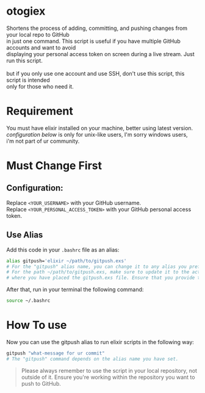 # otogiex
Shortens the process of adding, committing, and pushing changes from your local repo to GitHub<br>
in just one command. This script is useful if you have multiple GitHub accounts and want to avoid<br>
displaying your personal access token on screen during a live stream. Just run this script.<br>
<br>
but if you only use one account and use SSH, don't use this script, this script is intended<br>
only for those who need it.

# Requirement
You must have elixir installed on your machine, better using latest version.<br>
*configuration below* is only for unix-like users, I'm sorry windows users,<br>
i'm not part of ur community.

# Must Change First
## Configuration:

Replace `<YOUR_USERNAME>` with your GitHub username.<br>
Replace `<YOUR_PERSONAL_ACCESS_TOKEN>` with your GitHub personal access token.<br>

## Use Alias
Add this code in your `.bashrc` file as an alias:

```bash
alias gitpush='elixir ~/path/to/gitpush.exs'
# For the "gitpush" alias name, you can change it to any alias you prefer.
# For the path ~/path/to/gitpush.exs, make sure to update it to the actual location
# where you have placed the gitpush.exs file. Ensure that you provide the correct path.
```
After that, run in your terminal the following command:

```bash
source ~/.bashrc
```

# How To use
Now you can use the gitpush alias to run elixir scripts in the following way:

```bash
gitpush "what-message for ur commit"
# The "gitpush" command depends on the alias name you have set.
```

> Please always remember to use the script in your local repository, not outside of it.
> Ensure you're working within the repository you want to push to GitHub.
